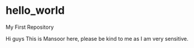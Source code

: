 # hello_world
My First Repository 


Hi guys 
This is Mansoor here, please be kind to me as I am very sensitive. 
